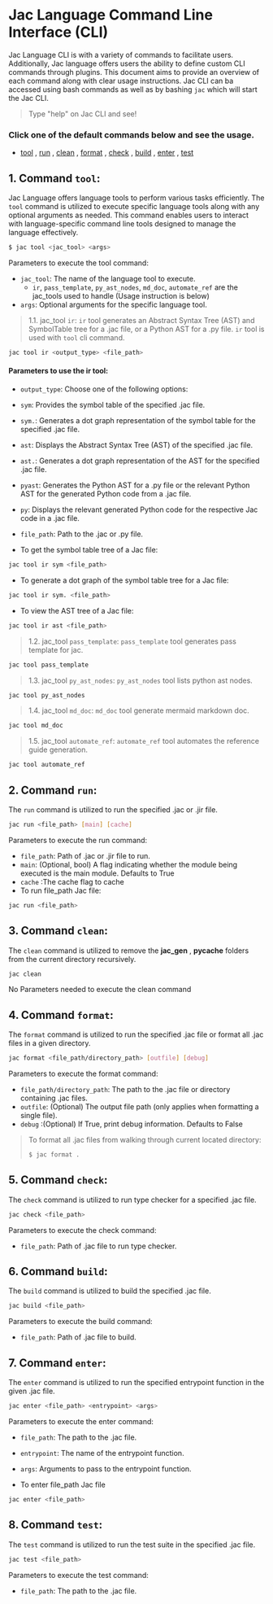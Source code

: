 # **Jac Language Command Line Interface (CLI)**

Jac Language CLI is with a variety of commands to facilitate users. Additionally, Jac language offers users the ability to define custom CLI commands through plugins. This document aims to provide an overview of each command along with clear usage instructions. Jac CLI can ba accessed using bash commands as well as by bashing ```jac``` which will start the Jac CLI.

> Type "help" on Jac CLI and see!

### Click one of the default commands below and see the usage.
- [tool](#tool) , [run](#run) , [clean](#clean) , [format](#format) , [check](#check) , [build](#build)  , [enter](#enter) , [test](#test)



## 1. Command `tool`:
Jac Language offers language tools to perform various tasks efficiently. The `tool` command is utilized to execute specific language tools along with any optional arguments as needed. This command enables users to interact with language-specific command line tools designed to manage the language effectively.
```bash
$ jac tool <jac_tool> <args>
```
Parameters to execute the tool command:
- `jac_tool`: The name of the language tool to execute.
    - `ir`, `pass_template`, `py_ast_nodes`,  `md_doc`, `automate_ref` are the jac_tools used to handle (Usage instruction is below)
- `args`: Optional arguments for the specific language tool.


> 1.1. jac_tool `ir`:
  `ir` tool generates an Abstract Syntax Tree (AST) and SymbolTable tree for a .jac file, or a Python AST for a .py file. `ir` tool is used with `tool` cli command.
```bash
jac tool ir <output_type> <file_path>
```

#### Parameters to use the ir tool:
- `output_type`: Choose one of the following options:
- `sym`: Provides the symbol table of the specified .jac file.
- `sym.`: Generates a dot graph representation of the symbol table for the specified .jac file.
- `ast`: Displays the Abstract Syntax Tree (AST) of the specified .jac file.
- `ast.`: Generates a dot graph representation of the AST for the specified .jac file.
- `pyast`: Generates the Python AST for a .py file or the relevant Python AST for the generated Python code from a .jac file.
- `py`: Displays the relevant generated Python code for the respective Jac code in a .jac file.
- `file_path`: Path to the .jac or .py file.



- To get the symbol table tree of a Jac file:
```bash
jac tool ir sym <file_path>
```
- To generate a dot graph of the symbol table tree for a Jac file:
```bash
jac tool ir sym. <file_path>
```
- To view the AST tree of a Jac file:
```bash
jac tool ir ast <file_path>
```


> 1.2. jac_tool `pass_template`:
  `pass_template` tool generates pass template for jac.
```bash
jac tool pass_template
```


> 1.3. jac_tool `py_ast_nodes`:
  `py_ast_nodes` tool lists python ast nodes.
```bash
jac tool py_ast_nodes
```


> 1.4. jac_tool `md_doc`:
  `md_doc` tool generate mermaid markdown doc.
```bash
jac tool md_doc
```


> 1.5. jac_tool `automate_ref`:
  `automate_ref` tool automates the reference guide generation.
```bash
jac tool automate_ref
```



## 2. Command `run`:

The `run` command is utilized to run the specified .jac or .jir file.
```bash
jac run <file_path> [main] [cache]
```
Parameters to execute the run command:
- `file_path`: Path of .jac or .jir file to run.
- `main`: (Optional, bool) A flag indicating whether the module being executed is the main module. Defaults to True
- `cache` :The cache flag to cache
- To run file_path Jac file:
```bash
jac run <file_path>
```



## 3. Command `clean`:
The `clean` command is utilized to remove the __jac_gen__ , __pycache__ folders from the current directory recursively.
```bash
jac clean
```
No Parameters needed to execute the clean command



## 4. Command `format`:
The `format` command is utilized to run the specified .jac file or format all .jac files in a given directory.
```bash
jac format <file_path/directory_path> [outfile] [debug]
```
  Parameters to execute the format command:
  - `file_path/directory_path`: The path to the .jac file or directory containing .jac files.
  - `outfile`: (Optional) The output file path (only applies when formatting a single file).
  - `debug` :(Optional) If True, print debug information.  Defaults to False

  >To format all .jac files from walking through current located directory:
  >```bash
  >$ jac format .
  >```



## 5. Command `check`:
The `check` command is utilized to run type checker for a specified .jac file.
```bash
jac check <file_path>
```
Parameters to execute the check command:
- `file_path`: Path of .jac file to run type checker.



## 6. Command `build`:

The `build` command is utilized to build the specified .jac file.
```bash
jac build <file_path>
```
  Parameters to execute the build command:
  - `file_path`: Path of .jac file to build.



## 7. Command `enter`:

The `enter` command is utilized to run the specified entrypoint function in the given .jac file.

```bash
jac enter <file_path> <entrypoint> <args>
```
Parameters to execute the enter command:
- `file_path`: The path to the .jac file.
- `entrypoint`: The name of the entrypoint function.
- `args`: Arguments to pass to the entrypoint function.

- To enter file_path Jac file
```bash
jac enter <file_path>
```



## 8. Command `test`:

The `test` command is utilized to run the test suite in the specified .jac file.
```bash
jac test <file_path>
```
Parameters to execute the test command:
- `file_path`: The path to the .jac file.
